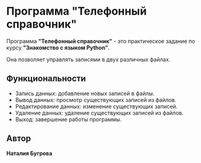 # Программа "Телефонный справочник"

Программа **"Телефонный справочник"** - это практическое задание по курсу **"Знакомство с языком Python"**.

Она позволяет управлять записями в двух различных файлах.



## Функциональности

- Запись данных: добавление новых записей в файлы.
- Вывод данных: просмотр существующих записей из файлов.
- Редактирование данных: изменение существующих записей.
- Удаление данных: удаление существующих записей из файлов.
- Выход: завершение работы программы.



## Автор

**Наталия Бугрова** 
